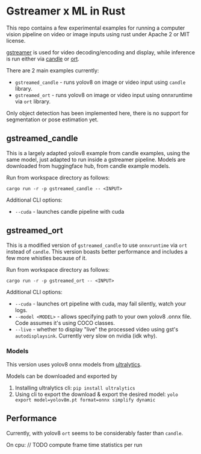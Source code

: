 # Gstreamer x ML in Rust

This repo contains a few experimental examples for running a computer vision pipeline on video or image inputs using rust under Apache 2 or MIT license.

[gstreamer](https://gitlab.freedesktop.org/gstreamer/gstreamer-rs) is used for video decoding/encoding and display, while inference is run either via [candle](https://github.com/huggingface/candle) or [ort](https://github.com/pykeio/ort).

There are 2 main examples currently:
- `gstreamed_candle` - runs yolov8 on image or video input using `candle` library.
- `gstreamed_ort` - runs yolov8 on image or video input using onnxruntime via `ort` library.

Only object detection has been implemented here, there is no support for segmentation or pose estimation yet.

## gstreamed_candle

This is a largely adapted yolov8 example from candle examples, using the same model, just adapted to run inside a gstreamer pipeline. Models are downloaded from huggingface hub, from candle example models.

Run from workspace directory as follows:
```shell
cargo run -r -p gstreamed_candle -- <INPUT> 
```

Additional CLI options:
- `--cuda` - launches candle pipeline with cuda

## gstreamed_ort

This is a modified version of `gstreamed_candle` to use `onnxruntime` via `ort` instead of `candle`. This version boasts better performance and includes a few more whistles because of it.

Run from workspace directory as follows:
```shell
cargo run -r -p gstreamed_ort -- <INPUT>
```

Additional CLI options:
- `--cuda` - launches ort pipeline with cuda, may fail silently, watch your logs.
- `--model <MODEL>` - allows specifying path to your own yolov8 .onnx file. Code assumes it's using COCO classes.
- `--live` - whether to display "live" the processed video using gst's `autodisplaysink`. Currently very slow on nvidia (idk why).

### Models

This version uses yolov8 onnx models from [ultralytics](https://github.com/ultralytics/ultralytics).

Models can be downloaded and exported by
1. Installing ultralytics cli: `pip install ultralytics`
2. Using cli to export the download & export the desired model: `yolo export model=yolov8m.pt format=onnx simplify dynamic`

## Performance

Currently, with yolov8 `ort` seems to be considerably faster than `candle`.


On cpu:
// TODO compute frame time statistics per run